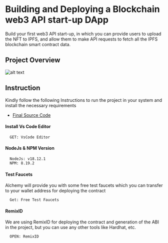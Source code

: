 
# Building and Deploying a Blockchain  web3 API start-up DApp

Build your first web3 API start-up, in which you can provide users to upload the NFT to IPFS, and allow them to make API requests to fetch all the IPFS blockchain smart contract data.

## Project Overview

![alt text](	https://www.daulathussain.com/wp-content/uploads/2023/06/build-web3-startup-from-start-to-end.jpg)

## Instruction

Kindly follow the following Instructions to run the project in your system and install the necessary requirements


- [Final Source Code](https://www.theblockchaincoders.com/sourceCode/nfts-api-ipfs-web3-start-up-provider)

#### Install Vs Code Editor

```https://code.visualstudio.com/download
  GET: VsCode Editor
```

#### NodeJs & NPM Version

```https://nodejs.org/en/download
  NodeJs: v18.12.1
  NPM: 8.19.2
```


#### Test Faucets

Alchemy will provide you with some free test faucets which you can transfer to your wallet address for deploying the contract

```https://www.alchemy.com/faucets
  Get: Free Test Faucets
```

#### RemixID

We are using RemixID for deploying the contract and generation of the ABI in the project, but you can use any other tools like Hardhat, etc.

```https://remix-project.org
  OPEN: RemixID
```


